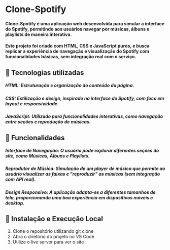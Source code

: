 # Clone-Spotify
#### **Clone-Spotify** é uma aplicação web desenvolvida para simular a interface do **Spotify**, permitindo aos usuários navegar por músicas, álbuns e playlists de maneira interativa.

#### Este projeto foi criado com **HTML**, **CSS** e **JavaScript** puros, e busca replicar a experiência de navegação e visualização do **Spotify** com funcionalidades básicas, sem integração real com o serviço.

## 🚀 Tecnologias utilizadas
##### **HTML**: Estruturação e organização do conteúdo da página.

##### **CSS**: Estilização e design, inspirado na interface do Spotify, com foco em layout e responsividade.

##### **JavaScript**: Utilizado para funcionalidades interativas, como navegação entre seções e reprodução de músicas.

## 🔎 Funcionalidades
##### Interface de Navegação: O usuário pode explorar diferentes seções do site, como **Músicas**, **Álbuns** e **Playlists**.

##### Reprodutor de Música: Simulação de um player de música que permite ao usuário visualizar as faixas e "reproduzir" as músicas (sem integração com API real).

##### Design Responsivo: A aplicação adapta-se a diferentes tamanhos de tela, proporcionando uma boa experiência em dispositivos móveis e desktop.

## 📂 Instalação e Execução Local
1. Clone o repositório utilizando git clone
2. Abra o diretório do projeto no VS Code
3. Utilize o live server para ver o site

